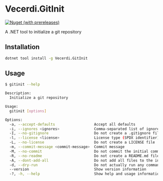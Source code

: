 # Vecerdi.GitInit

[![Nuget (with prereleases)](https://img.shields.io/nuget/vpre/Vecerdi.GitInit)](https://www.nuget.org/packages/Vecerdi.GitInit)

A .NET tool to initialize a git repository

## Installation

```bash
dotnet tool install -g Vecerdi.GitInit
```

## Usage

```bash
$ gitinit --help

Description:
  Initialize a git repository

Usage:
  gitinit [options]

Options:
  -a, --accept-defaults                  Accept all defaults
  -i, --ignores <ignores>                Comma-separated list of ignores to add to .gitignore
  -I, --no-gitignore                     Do not create a .gitignore file
  -l, --license <license>                License type (SPDX identifier)
  -L, --no-license                       Do not create a LICENSE file
  -m, --commit-message <commit-message>  Commit message
  -M, --no-commit                        Do not commit the initial commit
  -R, --no-readme                        Do not create a README.md file
  -A, --dont-add-all                     Do not add all files to the initial commit
  -d, --dry-run                          Do not actually run any commands
  --version                              Show version information
  -?, -h, --help                         Show help and usage information
```
